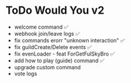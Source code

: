 # ToDo Would You v2

- welcome command ✅
- webhook join/leave logs ✅
- fix commands erorr "unknown interaction" ✅
- fix guildCreate/Delete events ✅
- fix evenLoader - feat ForGetFulSkyBro ✅
- add how to play (guide) command ✅
- upgrade custom command
- vote logs 